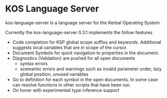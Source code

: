 # KOS Language Server

kos-language-server is a language server for the Kerbal Operating System

Currently the kos-language-server 0.3.1 implements the follow features
- Code completion for KSP global scope suffixs and keywords. Additional suggests local variables that are in scope of the cursor.
- Document Symbols for quick navigation to properties in the document.
- Diagnostics (Validation) are pushed for all open documents
  - syntax errors
  - scemantic errors and warnings such as invalid parameter order, lazy global position, unused variables
- Go to definition for each symbol in the open documents. In some case can resolve functions in other scripts that have been run.
- On hover with experimentail type inference support